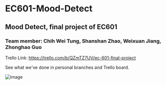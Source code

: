 # EC601-Mood-Detect
## Mood Detect, final project of EC601

### Team member: Chih Wei Tung, Shanshan Zhao, Weixuan Jiang, Zhonghao Guo

Trello Link: https://trello.com/b/QZmTZ7UV/ec-601-final-project

See what we've done in personal branches and Trello board.

![image](https://github.com/tungchihwei/EC601-Mood-Detect/blob/master/2_Speak%20Mood.jpg)

